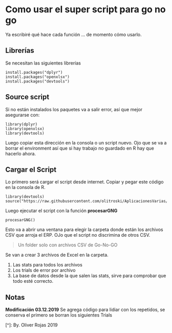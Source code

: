# Como usar el super script para go no go

Ya escribiré qué hace cada función ... de momento cómo usarlo.

## Librerías

Se necesitan las siguientes librerías

```
install.packages("dplyr")
install.packages("openxlsx")
install.packages("devtools")
```



## Source script

Si no están instalados los paquetes va a salir error, así que mejor asegurarse con:

```
library(dplyr)
library(openxlsx)
library(devtools)
```

Luego copiar esta dirección en la consola o un script nuevo. Ojo que se va a borrar el environment así que si hay trabajo no guardado en R hay que hacerlo ahora.

## Cargar el Script

Lo primero será cargar el script desde internet. Copiar y pegar este código en la consola de R.

```
library(devtools)
source("https://raw.githubusercontent.com/olitroski/AplicacionesVarias/master/GoNoGo/script_button_events.R")
```

Luego ejecutar el script con la función **procesarGNG** 

```
procesarGNG()
```

Esto va a abrir una ventana para elegir la carpeta donde están los archivos CSV que arroja el ERP. OJo que el  script no discrimina de otros CSV.

> Un folder solo con archivos CSV de Go-No-GO

Se van a crear 3 archivos de Excel en la carpeta. 

1. Las stats para todos los archivos
2. Los trials de error por archivo
3. La base de datos desde la que salen las stats, sirve para comprobar que todo esté correcto.



## Notas

**Modificación 03.12.2019**
Se agrega código para lidiar con los repetidos, se conserva el primero se borran los siguientes Trials



[^]: By. Oliver Rojas  2019

